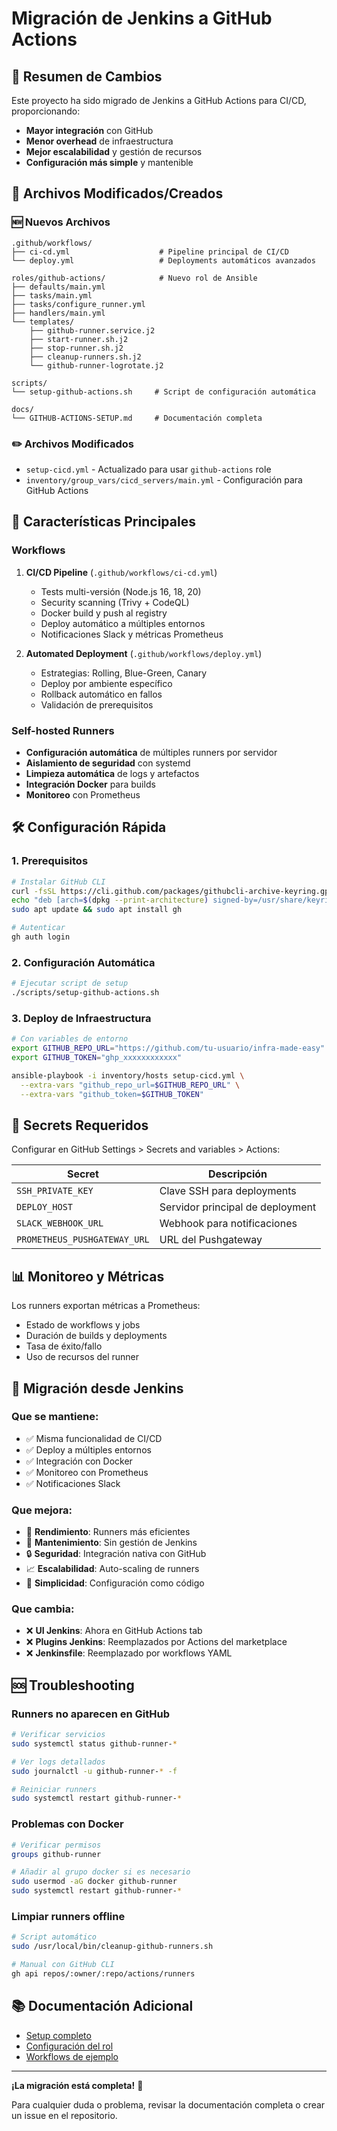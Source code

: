 # Migración de Jenkins a GitHub Actions

## 🚀 Resumen de Cambios

Este proyecto ha sido migrado de Jenkins a GitHub Actions para CI/CD, proporcionando:
- **Mayor integración** con GitHub
- **Menor overhead** de infraestructura
- **Mejor escalabilidad** y gestión de recursos
- **Configuración más simple** y mantenible

## 📁 Archivos Modificados/Creados

### 🆕 Nuevos Archivos
```
.github/workflows/
├── ci-cd.yml                    # Pipeline principal de CI/CD
└── deploy.yml                   # Deployments automáticos avanzados

roles/github-actions/            # Nuevo rol de Ansible
├── defaults/main.yml
├── tasks/main.yml
├── tasks/configure_runner.yml
├── handlers/main.yml
└── templates/
    ├── github-runner.service.j2
    ├── start-runner.sh.j2
    ├── stop-runner.sh.j2
    ├── cleanup-runners.sh.j2
    └── github-runner-logrotate.j2

scripts/
└── setup-github-actions.sh     # Script de configuración automática

docs/
└── GITHUB-ACTIONS-SETUP.md     # Documentación completa
```

### ✏️ Archivos Modificados
- `setup-cicd.yml` - Actualizado para usar `github-actions` role
- `inventory/group_vars/cicd_servers/main.yml` - Configuración para GitHub Actions

## 🔧 Características Principales

### Workflows
1. **CI/CD Pipeline** (`.github/workflows/ci-cd.yml`)
   - Tests multi-versión (Node.js 16, 18, 20)
   - Security scanning (Trivy + CodeQL)
   - Docker build y push al registry
   - Deploy automático a múltiples entornos
   - Notificaciones Slack y métricas Prometheus

2. **Automated Deployment** (`.github/workflows/deploy.yml`)
   - Estrategias: Rolling, Blue-Green, Canary
   - Deploy por ambiente específico
   - Rollback automático en fallos
   - Validación de prerequisitos

### Self-hosted Runners
- **Configuración automática** de múltiples runners por servidor
- **Aislamiento de seguridad** con systemd
- **Limpieza automática** de logs y artefactos
- **Integración Docker** para builds
- **Monitoreo** con Prometheus

## 🛠️ Configuración Rápida

### 1. Prerequisitos
```bash
# Instalar GitHub CLI
curl -fsSL https://cli.github.com/packages/githubcli-archive-keyring.gpg | sudo dd of=/usr/share/keyrings/githubcli-archive-keyring.gpg
echo "deb [arch=$(dpkg --print-architecture) signed-by=/usr/share/keyrings/githubcli-archive-keyring.gpg] https://cli.github.com/packages stable main" | sudo tee /etc/apt/sources.list.d/github-cli.list > /dev/null
sudo apt update && sudo apt install gh

# Autenticar
gh auth login
```

### 2. Configuración Automática
```bash
# Ejecutar script de setup
./scripts/setup-github-actions.sh
```

### 3. Deploy de Infraestructura
```bash
# Con variables de entorno
export GITHUB_REPO_URL="https://github.com/tu-usuario/infra-made-easy"
export GITHUB_TOKEN="ghp_xxxxxxxxxxxx"

ansible-playbook -i inventory/hosts setup-cicd.yml \
  --extra-vars "github_repo_url=$GITHUB_REPO_URL" \
  --extra-vars "github_token=$GITHUB_TOKEN"
```

## 🔐 Secrets Requeridos

Configurar en GitHub Settings > Secrets and variables > Actions:

| Secret | Descripción |
|--------|-------------|
| `SSH_PRIVATE_KEY` | Clave SSH para deployments |
| `DEPLOY_HOST` | Servidor principal de deployment |
| `SLACK_WEBHOOK_URL` | Webhook para notificaciones |
| `PROMETHEUS_PUSHGATEWAY_URL` | URL del Pushgateway |

## 📊 Monitoreo y Métricas

Los runners exportan métricas a Prometheus:
- Estado de workflows y jobs
- Duración de builds y deployments
- Tasa de éxito/fallo
- Uso de recursos del runner

## 🔄 Migración desde Jenkins

### Que se mantiene:
- ✅ Misma funcionalidad de CI/CD
- ✅ Deploy a múltiples entornos
- ✅ Integración con Docker
- ✅ Monitoreo con Prometheus
- ✅ Notificaciones Slack

### Que mejora:
- 🚀 **Rendimiento**: Runners más eficientes
- 🔧 **Mantenimiento**: Sin gestión de Jenkins
- 🔒 **Seguridad**: Integración nativa con GitHub
- 📈 **Escalabilidad**: Auto-scaling de runners
- 🎯 **Simplicidad**: Configuración como código

### Que cambia:
- ❌ **UI Jenkins**: Ahora en GitHub Actions tab
- ❌ **Plugins Jenkins**: Reemplazados por Actions del marketplace
- ❌ **Jenkinsfile**: Reemplazado por workflows YAML

## 🆘 Troubleshooting

### Runners no aparecen en GitHub
```bash
# Verificar servicios
sudo systemctl status github-runner-*

# Ver logs detallados
sudo journalctl -u github-runner-* -f

# Reiniciar runners
sudo systemctl restart github-runner-*
```

### Problemas con Docker
```bash
# Verificar permisos
groups github-runner

# Añadir al grupo docker si es necesario
sudo usermod -aG docker github-runner
sudo systemctl restart github-runner-*
```

### Limpiar runners offline
```bash
# Script automático
sudo /usr/local/bin/cleanup-github-runners.sh

# Manual con GitHub CLI
gh api repos/:owner/:repo/actions/runners
```

## 📚 Documentación Adicional

- [Setup completo](docs/GITHUB-ACTIONS-SETUP.md)
- [Configuración del rol](roles/github-actions/README.md)
- [Workflows de ejemplo](.github/workflows/)

---

**¡La migración está completa!** 🎉

Para cualquier duda o problema, revisar la documentación completa o crear un issue en el repositorio.
